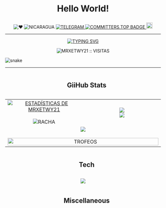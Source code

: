 <!-- TITULO PRINCIPAL -->
# <p align="center">Hello World!</p>

<!-- INSIGNIAS Y DATOS PERSONALES -->
<p align="center">
    <img src="https://img.shields.io/badge/%E2%9D%A4-red" alt="❤️"/>
    <img src="https://img.shields.io/badge/Country-Nicaragua-blue" alt="NICARAGUA"/>
    <a href="https://t.me/Xetwy">
        <img src="https://img.shields.io/badge/Telegram-Chat-2CA5E0?logo=telegram" alt="TELEGRAM"/>
    </a>
    <a href="https://user-badge.committers.top/nicaragua/MrXetwy21">
        <img src="https://user-badge.committers.top/nicaragua/MrXetwy21.svg" alt="COMMITTERS.TOP BADGE"/>
    </a>
    <img src="https://flagsapi.com/NI/flat/32.png" alt="NICARAGUA" height="20"/>
</p>

<!-- CONTADOR DE VISITAS Y TEXTO DE PRESENTACIÓN -->
----------
<p align="center">
    <a href="https://git.io/typing-svg">
        <img src="https://readme-typing-svg.demolab.com?font=Insolata&size=25&duration=3000&pause=1000&color=28F70E&center=true&width=435&lines=Hi%2C+Im+Luis;But+you+can+call+me+Xet...;Im+a+computer+science+student" alt="TYPING SVG" />
    </a>
    <p align="center"><img src="https://profile-counter.glitch.me/{MrXetwy21}/count.svg" alt="MRXETWY21 :: VISITAS" /></p>
</p>

<!-- ANIMACIÓN SNAKE -->
![snake](https://github.com/MrXetwy21/MrXetwy21/blob/main/snake.svg)

----------
<!-- ESTADÍSTICAS DE GITHUB -->
<div id="user-content-toc">
  <ul align="center">
    <summary><h2 style="display: inline-block">GiiHub Stats</h2></summary>
  </ul>
</div>

<!-- TABLA DE ESTADÍSTICAS Y TROFEOS -->
<p align="center">
<table align="center">
<tr border="none">
  <!-- ESTADÍSTICAS GENERALES Y RACHA -->
  <td width="50%" align="center">
    <a href="https://awesome-github-stats.azurewebsites.net/index.html??cardType=level&theme=chartreuse-dark&preferLogin=true&Border=DD272700">
      <img alt="ESTADÍSTICAS DE MRXETWY21" src="https://awesome-github-stats.azurewebsites.net/user-stats/mrxetwy21?cardType=level&theme=chartreuse-dark&preferLogin=true&Border=DD272700" />
    </a>
    <br></br>
    <img title="🔥 RACHA DE COMMITS" alt="RACHA" src="https://github-readme-streak-stats.herokuapp.com/?user=mrxetwy21&theme=blue-green&hide_border=true" />
  </td>
  <!-- LENGUAJES MÁS USADOS Y REPOS POR LENGUAJE -->
  <td width="50%" align="center">
    <img align="center" src="https://github-readme-stats.vercel.app/api/top-langs/?username=mrxetwy21&theme=blue-green&show_icons=true&hide_border=true&layout=compact"/>
    <br>
    <img align="center" src="http://github-profile-summary-cards.vercel.app/api/cards/repos-per-language?username=mrxetwy21&theme=github_dark" />
  </td>
</tr>
<!-- DETALLES DE PERFIL Y TROFEOS -->
<tr border="none">
  <td colspan="2" align="center">
    <img align="center" src="http://github-profile-summary-cards.vercel.app/api/cards/profile-details?username=mrxetwy21&theme=github_dark" />
    <br></br>
    <a href="https://github.com/ryo-ma/github-profile-trophy" title="IR A TROFEOS">
      <img align="center" width=100% src="https://github-profile-trophy.vercel.app/?username=MrXetwy21&theme=radical" alt="TROFEOS" />
    </a>
  </td>
</tr>
</table>
<!-- FIN DE ESTADÍSTICAS -->

<!-- TECNOLOGÍAS QUE USO -->
<div id="user-content-toc">
  <ul align="center">
    <summary><h2 style="display: inline-block">Tech</h2></summary>
  </ul>
</div>
<!-- ICONOS DE STACK TECNOLÓGICO -->
<p align="center">
  <a href="https://skillicons.dev">
    <img src="https://skillicons.dev/icons?i=python,cs,js,css,html,react,nextjs,astro,vite,go,sqlite,nodejs,net,flask,visualstudio,vscode,&perline=14" />
  </a>
</p>

<div id="user-content-toc">
  <ul align="center">
    <summary><h2 style="display: inline-block">Miscellaneous</h2></summary>
  </ul>
</div>
